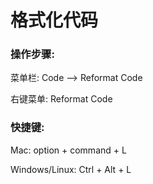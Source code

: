 # 格式化代码

### 操作步骤:

菜单栏: Code —&gt; Reformat Code

右键菜单: Reformat Code



### 快捷键: 

Mac: option + command + L 

Windows\/Linux: Ctrl + Alt + L

